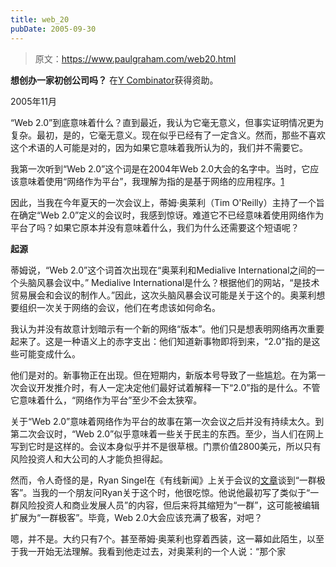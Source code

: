 ```yaml
---
title: web_20
pubDate: 2005-09-30
---
```


> 原文：https://www.paulgraham.com/web20.html 

            
**想创办一家初创公司吗？** 在[Y Combinator](http://ycombinator.com/apply.html)获得资助。

2005年11月

“Web 2.0”到底意味着什么？直到最近，我认为它毫无意义，但事实证明情况更为复杂。最初，是的，它毫无意义。现在似乎已经有了一定含义。然而，那些不喜欢这个术语的人可能是对的，因为如果它意味着我所认为的，我们并不需要它。

我第一次听到“Web 2.0”这个词是在2004年Web 2.0大会的名字中。当时，它应该意味着使用“网络作为平台”，我理解为指的是基于网络的应用程序。[1](#web_20_note1)

因此，当我在今年夏天的一次会议上，蒂姆·奥莱利（Tim O'Reilly）主持了一个旨在确定“Web 2.0”定义的会议时，我感到惊讶。难道它不已经意味着使用网络作为平台了吗？如果它原本并没有意味着什么，我们为什么还需要这个短语呢？

**起源**

蒂姆说，“Web 2.0”这个词首次出现在“奥莱利和Medialive International之间的一个头脑风暴会议中。” Medialive International是什么？根据他们的网站，“是技术贸易展会和会议的制作人。”因此，这次头脑风暴会议可能是关于这个的。奥莱利想要组织一次关于网络的会议，他们在考虑该如何命名。

我认为并没有故意计划暗示有一个新的网络“版本”。他们只是想表明网络再次重要起来了。这是一种语义上的赤字支出：他们知道新事物即将到来，“2.0”指的是这些可能变成什么。

他们是对的。新事物正在出现。但在短期内，新版本号导致了一些尴尬。在为第一次会议开发推介时，有人一定决定他们最好试着解释一下“2.0”指的是什么。不管它意味着什么，“网络作为平台”至少不会太狭窄。

关于“Web 2.0”意味着网络作为平台的故事在第一次会议之后并没有持续太久。到第二次会议时，“Web 2.0”似乎意味着一些关于民主的东西。至少，当人们在网上写到它时是这样的。会议本身似乎并不是很草根。门票价值2800美元，所以只有风险投资人和大公司的人才能负担得起。

然而，令人奇怪的是，Ryan Singel在《有线新闻》上关于会议的[文章](http://www.wired.com/news/technology/0,1282,69114,00.html)谈到“一群极客”。当我的一个朋友问Ryan关于这个时，他很吃惊。他说他最初写了类似于“一群风险投资人和商业发展人员”的内容，但后来将其缩短为“一群”，这可能被编辑扩展为“一群极客”。毕竟，Web 2.0大会应该充满了极客，对吧？

嗯，并不是。大约只有7个。甚至蒂姆·奥莱利也穿着西装，这一幕如此陌生，以至于我一开始无法理解。我看到他走过去，对奥莱利的一个人说：“那个家